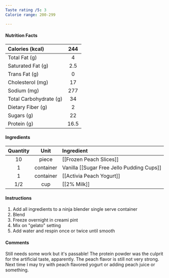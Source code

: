 ```yaml
---
Taste rating /5: 3
Calorie range: 200-299

---
```

#### Nutrition Facts
| Calories (kcal) | 244 |
| :-- | :--: |
| Total Fat (g) | 4 |
| Saturated Fat (g) | 2.5 |
| Trans Fat (g) | 0 |
| Cholesterol (mg) | 17 |
| Sodium (mg) | 277 |
| Total Carbohydrate (g) | 34 |
| Dietary Fiber (g) | 2 |
| Sugars (g) | 22 |
| Protein (g) | 16.5 |
#### Ingredients
| Quantity |   Unit    | Ingredient                                |
| :------: | :-------: | :---------------------------------------- |
|    10    |   piece   | [[Frozen Peach Slices]]                   |
|    1     | container | Vanilla [[Sugar Free Jello Pudding Cups]] |
|    1     | container | [[Activia Peach Yogurt]]                  |
|   1/2    |    cup    | [[2% Milk]]                               |
#### Instructions

1. Add all ingredients to a ninja blender single serve container
2. Blend
3. Freeze overnight in creami pint
4. Mix on "gelato" setting
5. Add water and respin once or twice until smooth

#### Comments

Still needs some work but it's passable! The protein powder was the culprit for the artificial taste, apparently. The peach flavor is still not very strong. Next time I may try with peach flavored yogurt or adding peach juice or something.